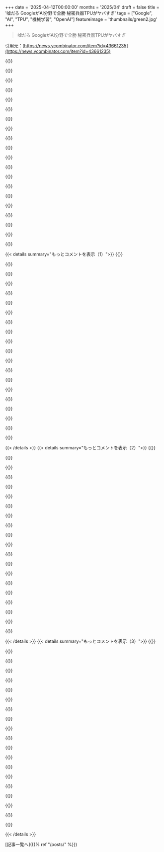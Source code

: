 +++
date = '2025-04-12T00:00:00'
months = '2025/04'
draft = false
title = '嘘だろ GoogleがAI分野で全勝 秘密兵器TPUがヤバすぎ'
tags = ["Google", "AI", "TPU", "機械学習", "OpenAI"]
featureimage = 'thumbnails/green2.jpg'
+++

> 嘘だろ GoogleがAI分野で全勝 秘密兵器TPUがヤバすぎ

引用元：[https://news.ycombinator.com/item?id=43661235](https://news.ycombinator.com/item?id=43661235)

{{<matomeQuote body="この記事、TPUのこと全然触れてないじゃん。Googleのエコシステムの外の人には、JAX + TPUがマジでどれだけ凄いか伝わってないと思うんだよね。Googleは他の大手より構造的に有利な点が多いけど、一番デカいのは、自分で計算ソリューション作ってて、それがめっちゃ成熟してて競争力もあるってこと。TPUは学習にも推論にもマジ優秀[1]、特にスケールがデカいとき。Googleは成熟したハードウェアを自分のニーズに合わせて作れるから、競争でめっちゃ有利。AI企業は根本的に「他の誰にもできないことって何？」って問に答えなきゃいけない。Googleのハードウェアの強みは、他の人が新しいモデルをHugging Faceに公開しても消えない明確な答えになるんだよね。" userName="thunderbird120" createdAt="2025-04-12T06:13:35" color="#785bff">}}

{{<matomeQuote body="＞記事から引用：<br>＞”あっ、なんか忘れてる。そうそう、Googleはハードウェア企業でもあるんだ。GoogleはNvidiaとAIチップ市場で戦ってる（GPUへの依存をなくすためと、最終的には他の会社にチップを売るため）。調子はどう？TPUの第7世代、Ironwoodを発表したばかり。スペックはマジ凄い。Nvidia Blackwellみたいに、AI推論の時代のために作られたチップなんだ。”" userName="marcusb" createdAt="2025-04-12T11:24:53" color="#38d3d3">}}

{{<matomeQuote body="追加されたのは良いけど、俺がコメント書いたとき、まだそのセクションなかったんだよね。" userName="thunderbird120" createdAt="2025-04-12T11:41:13" color="">}}

{{<matomeQuote body="いや、あったよ。" userName="SubiculumCode" createdAt="2025-04-12T16:30:37" color="">}}

{{<matomeQuote body="thunderbird120を擁護すると、この記事の作者、途中で編集してるんだよね。https://archive.is/K4n9E 見て。最近のTPUリリースとか、TPU for allについての記述がない。" userName="marcusb" createdAt="2025-04-12T18:35:11" color="">}}

{{<matomeQuote body="マジだ。勘違いしてた。記事を早く読んだと思ってたけど、編集された直後だったんだな。" userName="SubiculumCode" createdAt="2025-04-12T21:00:42" color="">}}

{{<matomeQuote body="「なんか忘れてる」ってのが、めっちゃ分かりやすいヒントだったじゃん。今回の件を教訓にして、めっちゃ確信があって、あらゆる証拠を考慮に入れない限り、人のこと嘘つき呼ばわりしないようにしようね。" userName="jibal" createdAt="2025-04-13T05:05:54" color="">}}

{{<matomeQuote body="え、マジ？誰も嘘つき呼ばわりしてないじゃん。間違ったこと言うのと、嘘をつくのは違うってこと、分かってない人多すぎ。" userName="SubiculumCode" createdAt="2025-04-14T17:35:42" color="">}}

{{<matomeQuote body="DeepSeekがオープンソースを続けると仮定すると、今後はモデルのアーキテクチャに「秘密のレシピ」はなくなるはず。データとトレーニング/Servingインフラだけが重要になって、Googleはその両方で有利な立場にいるよね。" userName="krackers" createdAt="2025-04-12T06:52:06" color="#ff33a1">}}

{{<matomeQuote body="Googleは配布の面でも有利だよねー。大規模なユーザーを獲得して、既存の収益源に結び付けることができる。Android、Gmail、Docs、Searchを通じて、リーチが広い。YouTubeもそうだけど、関連性は薄いかも。あなたが挙げた2つの要素と、潤沢な資金を合わせれば、Googleはマジで有利な立場にいる。" userName="jononor" createdAt="2025-04-12T09:09:02" color="#ff33a1">}}

{{<matomeQuote body="ここ9ヶ月くらい、GeminiがGmailとかDocs、Calendar、Keepノートのデータにどれだけアクセスして、ちゃんと使えるか試してるんだけど、マジで改善がすごいんだよね。全部がマジで使えるプロダクトになってきてて、最高。" userName="mark_l_watson" createdAt="2025-04-12T11:58:50" color="#ff5733">}}

{{<matomeQuote body="YouTubeはマジでいい位置にいるよねー。動画生成モデルとかもあるし。AIエディターもめっちゃ出てきそう。" userName="mattlondon" createdAt="2025-04-12T10:25:39" color="">}}

{{<matomeQuote body="頼むから、YouTubeにはマジで見たい動画おすすめしてほしいわ。" userName="vitaflo" createdAt="2025-04-13T01:41:29" color="">}}

{{<matomeQuote body="個人的にはそういう悩み聞いたことないな。業界系の動画を匿名じゃないブラウザでちゃんと見てる？5個くらい見れば、YouTubeのアルゴリズムもマジでいい感じにおすすめしてくるよ。" userName="HaZeust" createdAt="2025-04-13T15:02:19" color="">}}

{{<matomeQuote body="わかる。YouTubeのアルゴリズム、マジで微妙なんだよね。いろんなジャンルとか雰囲気の動画見たいのに全然出てこない。同じチャンネルの動画を2つくらい見ると、そればっかりになるし。マジでコントロールさせてほしい。興味ある動画があっても、おすすめが偏るのが嫌で見ないようにしてる。これマジでユーザー体験として終わってると思う。" userName="collingreen" createdAt="2025-04-13T17:23:58" color="">}}

{{<matomeQuote body="TPUが有利とは限らないと思う。15年前からあるけど、決定的な優位性はないように見える。開発費は高いし、アーキテクチャが昔のアルゴリズムに特化しすぎてるから、何度も設計変更してるんだよね。NVIDIAの方がCUDAで速いし。落ち着いたら専用アクセラレータが有利になるかもしれないけど、NVIDIAもできる。GoogleがTPUへの投資に見合う成果を出せるかまだわからない。" userName="mike_hearn" createdAt="2025-04-12T12:13:19" color="">}}

{{<matomeQuote body="内部事情にどれだけ詳しいかわからないけど…TPUのおかげでGoogleの計算能力は10倍、いや20倍になってると思うよ。それに、高いNVIDIAのチップを確保するために競争する必要もないし。垂直統合の目的は、競合に制限されないようにスタック全体をコントロールすること。TPUはその重要な要素の一つ。Ads部門がTPUの一番のヘビーユーザーで、おかげでGPUじゃ無理な高価なモデルをたくさん動かせる。広告収入でTPUへの投資は余裕でペイできてる。" userName="summerlight" createdAt="2025-04-12T21:30:52" color="#ff5c5c">}}

{{<matomeQuote body="いやいや、めっちゃ競争してるって。チップは全部台湾の同じ工場で作られてて、キャパシティは取り合い。Googleも他の会社と同じように、製造能力とか優秀な設計者を奪い合ってるんだよ。<br>＞広告収入で投資をペイできてる<br>”昔はよく聞いたけど、コストとか収入の数字が適当だったりするんだよね。会社が儲かればいいんだけど。TPUじゃなくてGPUを大量に買った方が安かったかどうかが問題。それには機密データが必要だし、Googleが秘密取引できたかどうかの仮定も必要になる。”" userName="mike_hearn" createdAt="2025-04-12T22:15:07" color="">}}

{{<matomeQuote body="＞開発費は高い<br>”電気代とか冷却コストもヤバいから。性能/消費電力の効率を上げればペイできる。何度も改善してるってことは、赤字じゃないってことじゃない？”" userName="alienthrowaway" createdAt="2025-04-12T17:47:49" color="">}}

{{<matomeQuote body="TPUはペイできるかもしれないね。特にNVIDIAのマージンがデカいし。でも、資金があるからってペイできるとは限らない。昔Googleで働いてた時、儲かるかどうかわからなくても、社内で全部やろうとする哲学があったんだよね。" userName="mike_hearn" createdAt="2025-04-12T18:04:40" color="">}}

{{< details summary="もっとコメントを表示（1）">}}
{{<matomeQuote body="Googleにいた頃、利益が出るかどうかも分からずに色んなプロジェクトに金出してたんだよねー。<br>＞それって小規模な投資の話でしょ？　Googleの技術インフラグループは選択肢を探ったりリスクをヘッジするために色々やってるけど、ちゃんと利益になるものしかスケールさせないって。バカじゃないんだから。<br>TPUも最近のAIブームまでは細々とやってたじゃん。" userName="marsten" createdAt="2025-04-13T07:26:23" color="">}}

{{<matomeQuote body="Nvidiaも同じくらいの期間に同じくらいの数のチップ設計を発表してんじゃないの？" userName="foota" createdAt="2025-04-12T13:03:11" color="">}}

{{<matomeQuote body="問題は設計の数じゃなくて、アーキテクチャの安定性なんだよね。NVIDIAのチップはずっと汎用目的で、速くてパワフルになったけど、CUDAは常にどんな種類のニューラルネットワークでも実行できた。TPUは特定のNNタイプに特化しすぎてて、アルゴリズム設計の小さな進化にも対応できなかった。だからGoogleもGPUハードウェアをたくさん使ってたんだよ。" userName="mike_hearn" createdAt="2025-04-12T18:03:08" color="#785bff">}}

{{<matomeQuote body="11年くらい前からあるよね。" userName="dgacmu" createdAt="2025-04-12T12:51:31" color="">}}

{{<matomeQuote body="数え方にもよるけど、親コメントは正しいと思う。ハードウェアってすぐできるもんじゃないし。最初のチップの計画と研究開発に4年くらいかかるのは普通。" userName="phillypham" createdAt="2025-04-12T14:43:08" color="">}}

{{<matomeQuote body="間違ってたわ、皮肉なことにGoogleのAI概要を検索すると15年って書いてある。引用元の記事はTensorFlowの作成を”起源”として数えてるみたい。" userName="mike_hearn" createdAt="2025-04-12T17:48:05" color="">}}

{{<matomeQuote body="Jaxを結構使ってるけど、tf/pytorchよりずっと良い。<br>今でもTPUが何なのかマジで理解できないんだけど。GoogleのGPUのマーケティング用語？　それとも全く別のもの？" userName="jxjnskkzxxhx" createdAt="2025-04-12T13:46:02" color="">}}

{{<matomeQuote body="TPU（Tensor Processing Unitsの略）はGoogleのカスタムAIアクセラレータハードウェアで、GPUとは完全に別物だよ。2015年くらいに発表されたはずだけど、Geminiでようやく効果を発揮し始めたんじゃないかな。<br>https://en.wikipedia.org/wiki/Tensor_Processing_Unit" userName="JLO64" createdAt="2025-04-12T13:56:52" color="#ff5c5c">}}

{{<matomeQuote body="信じられないかもしれないけど、Wikipediaも知ってるよ。低精度、高スループットに最適化されてるって書いてあるよね。俺にはGPUに特定の最適化を施したものにしか聞こえない。" userName="jxjnskkzxxhx" createdAt="2025-04-12T15:09:33" color="">}}

{{<matomeQuote body="Googleの構造的な弱点はGoogleであること。<br>拡張されたコンテキストを持つ最新のBERTは、自然言語Web検索を解決した。Googleが検索のために行うことはすべて時代遅れになったと言っても過言ではない。Google検索がまだ終わってないのは、すべてのWebページをベクトルデータベースにインデックスするのに時間がかかるから。<br>でも、そのアーキテクチャのアップデートをリリースしたのはGoogleじゃなくて、夏の間に十数人でコラボしたhugging faceだった。Google版は2018年に登場して10年間も放置されてた。なぜなら、自分たちのビジネスモデルを破壊するから。<br>Googleはリスクを冒すのを嫌がるけど、キャッシュカウ製品を食い潰さないと完全に終わる。Web検索はもはや王冠の宝石ではなく、Perplexityのような回答サービスが必要とする配管。GoogleがiPodを殺して次の20年を勝ち取るようなiPhoneの瞬間を起こせるとは思えない。" userName="noosphr" createdAt="2025-04-12T06:29:07" color="#38d3d3">}}

{{<matomeQuote body="最新のBERTに拡張コンテキストを組み合わせたら、自然言語でのウェブ検索はもう解決済みだって。マジで、Googleが検索のためにやってること全部時代遅れになっちゃったんじゃない？ウェブ検索のUIは時代遅れかもしれないけど、検索自体はアツいぜ。AI全部に必要なんだから、ウェブでもローカルでもさ。モデルには最新の情報が入ってないし、記憶から確実に引用できないからね。" userName="visarga" createdAt="2025-04-12T06:39:58" color="#45d325">}}

{{<matomeQuote body="ポイントは、Google検索の秘密のソースはより良い検索だったってことで、さっきのコメントはそこでの優位性がなくなったって言ってるんだよね。ウェブをクロールするのは簡単じゃないけど、検索の質ほどの参入障壁じゃないってこと。" userName="vidarh" createdAt="2025-04-12T07:29:49" color="">}}

{{<matomeQuote body="えー、マジでそうかな？ウェブのクローリングはめっちゃ参入障壁高いと思うけど。だって、すごい数のサイトがGoogleとかBing以外のアブナイクローラーをブロックしてるじゃん。例えば、Redditみたいなサイトをクロールしてみたらすぐわかるって。あっという間にブロックされて「データが欲しけりゃ金払え」って言われるよ。" userName="pixl97" createdAt="2025-04-12T21:17:23" color="#785bff">}}

{{<matomeQuote body="Googleはリスク回避しすぎで何もできないけど、稼ぎ頭の商品を潰さないと完全に詰むよね。Googleの稼ぎ頭は関連性の高い広告だよ。LLMの出力や自然言語のウェブ検索で、関連性の高い広告を表示できるじゃん。ユーザーがGoogleのサービスを使ってれば、それが何であれ、広告が表示されてれば問題ないと思うな。あと、「ウェブ検索はもはや王冠の宝石ではなく、Perplexityみたいな回答サービスが必要とする配管」って、AIベースの製品を売ってるなら、これはマジで競争上の大きなアドバンテージだよね。良い検索結果をAPI経由でみんなに提供する必要はなくて、自社のAIジェネレーターだけで使えるようにすればいいんだから。" userName="petesergeant" createdAt="2025-04-12T07:46:27" color="#38d3d3">}}

{{<matomeQuote body="Kodakはデジタルイメージングの台頭から利益を得る良い位置にいたんだよー。1970年代後半から1980年代初頭にかけて、Kodakの研究所はカラーイメージセンサーのパイオニアで、当時最高の解像度のCCDを製造してたんだから。Bryce BayerはKodakで働いてた時に、事実上すべてのカラーイメージセンサーで使用されているBayer pattern filterを発明して特許を取得したんだぜ。でも問題は、Kodakには巨大なフィルム事業があって、たくさんのフィルム工場、たくさんの従業員、たくさんの幹部、そしてたくさんの経常収益があったこと。デジタルに両足で飛び込むことは、それらすべてを脅かすことになったんだ。だから、彼らは初期のリードを活かせなかった。そして今、彼らは倒産し、ブランドを第三者のバッテリーメーカーにライセンス供与するまでに落ちぶれたんだ。<br>＞LLMの出力や自然言語のウェブ検索で、関連性の高い広告を表示できる。<br>たぶんね。でもLLMはレスポンスごとにもっとコストがかかるんだよ。0.2秒のCPUで半セント稼ぐのはとても儲かる。でも30秒で複数のGPUを使って1000Wの電力を消費して半セント稼ぐのは…そうじゃない。" userName="michaelt" createdAt="2025-04-12T09:07:31" color="#ff33a1">}}

{{<matomeQuote body="良い話だね。Sonyがクラウドアーキテクチャ/デジタル配信、音楽レーベル、映画スタジオ、携帯電話、音楽プレーヤー、スピーカー、テレビ、ラップトップ、モバイルアプリ…を持ってたのに、SpotifyやNetflixを作るのを見逃したのを思い出すよ。でも、GoogleはKodakとは少し違うと思うな。規模と影響力が違うレベルだよ。GSuite、Cloud、YouTube、Androidは、Searchからのかなり大きな多角化だと思うな。Searchがまだ稼ぎ頭だとしても…" userName="djtango" createdAt="2025-04-12T11:06:46" color="">}}

{{<matomeQuote body="社内文化とか、不快な真実を指摘した時にどうなるかってことだよね。メッセンジャーを撃つのか、それとも彼女の警告に耳を傾けて、沈没しかけてないTitanic号の方向転換をするのか？RIM/Blackberryもそれを回避できなかった。CEOたちは給料に見合わないと思われがちだけど、そうじゃない場合もあるよね。彼らの失敗を見ると、KodakのCEOが違ってたら、あんなことにはならなかったと思うし、彼らの中にはそれに見合う人もいると思うな。" userName="fragmede" createdAt="2025-04-12T12:05:40" color="">}}

{{<matomeQuote body="王様/CEOが偉大なら、独裁政治はうまくいく。でも、バカが王位についたら、必ず災いが起こる。違う統治システムならKodakを救えたかどうかはわからないけど、一人の男の選択が巨大な組織に災いをもたらしたとき、俺はその男を責めない。そんな間違いを犯す権力を彼の肩に置いた構造を責めるよ。" userName="johnecheck" createdAt="2025-04-12T13:20:24" color="">}}

{{<matomeQuote body="1分あたり0.5kWのコストは約0.001ドルだから、技術的にはそのレートで利益を上げられるよ。本当の問題はGPUのコストなんだよねー。2万ドルのGPUを5年で償却すると、1秒あたり0.046ドルのコストがかかるんだ。😊" userName="dgacmu" createdAt="2025-04-12T12:56:11" color="">}}

{{<matomeQuote body="Googleはgoogle.comのウェブページをAIに接続するだけでいいんだよ。もうやってるし。" userName="dash2" createdAt="2025-04-12T07:14:51" color="">}}


{{< /details >}}
{{< details summary="もっとコメントを表示（2）">}}
{{<matomeQuote body="GoogleってAIのあらゆる面で勝ってるって言うけど…マーケティング（Googleのチャットボットあるの？）とか、信頼性（建国の父たちが多様性に富んでたって誰が知ってた？）とか、安全性（2.5 Proのモデルカードはどこ？）とか、市場シェア（毎週ChatGPT使ってる人が世界で10人に1人もいるんだぜ）とか、あと、雰囲気（big G応援してる人いる？）とか、色々あるよねー。でもGemini Pro 2.5はマジで良いモデルだと思う。そこは認める。" userName="levocardia" createdAt="2025-04-12T07:14:00" color="">}}

{{<matomeQuote body="Googleのソフトのせいでマジ最悪な目にあったんだよね。友達が俺のスマホでGeminiいじってたら、勝手に俺の名前をJohnだって登録しちゃって、それからずっとJohnって呼ばれるハメに。でも、それを忘れてって言っても、自動じゃ無理とか言って、保存された情報ページに飛ばされるんだけど、アプリにそのメニューがないからブラウザでURL開いて、またGoogleアカウントにサインインしろって言われるんだ。で、”問題が発生しました”って出て、保存された情報リストは空っぽでぶっ壊れてる。半年前に報告したのにまだ直ってないし。マジでJohnって呼ばれるのを止めさせる唯一の方法は、”俺の名前はJohnじゃないって覚えといて”みたいな感じでリストに追加させることだった。" userName="a2128" createdAt="2025-04-12T12:22:17" color="#ff5c5c">}}

{{<matomeQuote body="よっ、John元気？" userName="wayeq" createdAt="2025-04-13T14:53:35" color="">}}

{{<matomeQuote body="”やあJohn、HNのユーザー名が更新されてないみたいだね。2時間後にa2128からjohn2128に変更するよ。今のユーザー名のままが良いなら、ヘルプのdiscordチャンネルで手順を確認してね”" userName="poutrathor" createdAt="2025-04-14T15:07:17" color="">}}

{{<matomeQuote body="GoogleはLLMが何か物議を醸すことを言うのをめっちゃ恐れてるよね。話題の記事を要約してほしいと思っても、Geminiは絶対に答えないんだ。ChatGPTとかGrokは全然気にしないのに。" userName="8f2ab37a-ed6c" createdAt="2025-04-12T07:30:19" color="#ff5733">}}

{{<matomeQuote body="Geminiで同じこと気づいたわ。ありふれた質問にも答えないんだよね。よっぽど”啓蒙された”人しか不快に思わないようなことにも。だから、万能のリソースとしては使い物にならないのが残念。人は好奇心旺盛なのに、質問に答えないと、信頼できない情報源にたどり着く可能性があるよね。" userName="silisili" createdAt="2025-04-12T07:56:32" color="">}}

{{<matomeQuote body="複雑な質問に自信満々にデタラメを答えるのが一番最悪。信頼できる人間とか、複数の情報源にリダイレクトする方がずっと良い。" userName="rat87" createdAt="2025-04-12T11:30:27" color="#785bff">}}

{{<matomeQuote body="ChatGPTと物議を醸すようなことについて話すんだけど、ニュアンスとか悪魔の代弁者的なことにも結構対応できるよ。頼めばね。頼まないと、エコーチェンバーになりやすいけど、それはそれで良いことかも。" userName="aeonik" createdAt="2025-04-12T13:13:30" color="">}}

{{<matomeQuote body="Deepseekは西側の検閲を回避。<br>Claudeは東側の検閲を回避。<br>Grok Unhingedはワイルドな体験ができる。" userName="yieldcrv" createdAt="2025-04-12T19:19:31" color="">}}

{{<matomeQuote body="質問に答えないってのは、それを隠蔽することにはならないんだよね。むしろ、信頼できない情報源にたどり着く可能性を高めちゃうんだよ。でも、それはそれで良いんじゃない？" userName="ranyume" createdAt="2025-04-12T14:15:08" color="">}}

{{<matomeQuote body="誰にとって良いのさ？" userName="thfuran" createdAt="2025-04-12T17:20:35" color="">}}

{{<matomeQuote body="読者にとってだよ。AIが権威ぶって読者に何を考えるべきか指図するより、AIが何が真実か判断しようとするよりマシってこと。でも、AIはウェブを検索して、拒否せずに結果を示すべきだよね。もちろん、常に情報源を明示して。あと、AIは決して権威的な口調を使うべきじゃないし、情報を集めるためにどんな手順を踏んだのか、どのサイトを辿らなかったのかを明確にすべきだよね。" userName="ranyume" createdAt="2025-04-12T18:09:39" color="#38d3d3">}}

{{<matomeQuote body="そうそう、Muskが言ってる「AIは何があっても真実を語るべき」ってのは、マジでデタラメ。いつものように、虚偽広告で訴えられるべきだね。" userName="LightBug1" createdAt="2025-04-12T20:10:53" color="">}}

{{<matomeQuote body="Elon Muskは長年、嘘の広告を垂れ流してるよね。" userName="thfuran" createdAt="2025-04-12T21:56:18" color="">}}

{{<matomeQuote body="Googleのファンじゃないけど、AI StudioでGeminiをカスタムプロンプトとフィルター無効で使うと、今のところ一番検閲が少ない商用モデルだと思うよ。" userName="logicchains" createdAt="2025-04-12T09:09:19" color="#785bff">}}

{{<matomeQuote body="Grokより検閲が少ないってマジ？" userName="einsteinx2" createdAt="2025-04-12T10:47:00" color="">}}

{{<matomeQuote body="Grokを仕事で使ってる人ってどれくらいいるの？" userName="nova22033" createdAt="2025-04-12T14:58:18" color="">}}

{{<matomeQuote body="＞Googleは、LLMが何か物議を醸すことを言うのをすごく恐れてるよね。<br>これっていつから始まったんだろ？マジな質問。GoogleのLLMとチャットプロダクトは、他のモデルプロバイダーより検閲が酷い気がするんだよね。黒人ナチスとか、石を食べるとか、接着剤入りのピザとか、色々あったけど。" userName="jsemrau" createdAt="2025-04-12T10:00:30" color="">}}

{{<matomeQuote body="Tayの幽霊が、まだすべてのAI企業を悩ませてるんだね。" userName="rahidz" createdAt="2025-04-12T10:36:50" color="">}}

{{<matomeQuote body="これってむしろ良い機能じゃね？AIの言うことを鵜呑みにして、物議を醸す話題についてデタラメ言う人が増えるのはマジ勘弁。信頼できる情報源にリダイレクトするのが一番良いと思うよ。" userName="rat87" createdAt="2025-04-12T11:26:25" color="#ff5733">}}


{{< /details >}}
{{< details summary="もっとコメントを表示（3）">}}
{{<matomeQuote body="Gemini Pro 2.5が最高のモデルとは言えないな。特にマルチモーダルとかfunction callingでは。業界で重要なのはそっちだし。ただのチャットボットじゃ勝敗は決まらないと思う。Googleはイノベーション起こす気ないでしょ。元Googlerも元OpenAIの人も同じようなこと言ってるし。文化的にはOpenAIの方がまだ上かな。" userName="sigmoid10" createdAt="2025-04-12T08:23:00" color="">}}

{{<matomeQuote body="＞マルチモーダルとかfunction callingはどこが強いの？<br>マジな質問。変化が早すぎてついていけないんだけど。" userName="tgsovlerkhgsel" createdAt="2025-04-12T08:51:56" color="">}}

{{<matomeQuote body="信頼って点、マジでその通りだと思う。AIの力は知ってるけど、Googleはマジで信用できないから、ChatGPTに言うようなことはGeminiには絶対言わない。" userName="rzz3" createdAt="2025-04-12T09:39:11" color="#ff5733">}}

{{<matomeQuote body="それは面白いね。<br>大企業は社内ポリシーとか管理体制を作るじゃん。Googleでエンジニアやってる人知ってたらわかると思うけど、コードリリースにはプライバシーとセキュリティのレビューが必要なんだよ。<br>スタートアップは無法地帯って感じ。ポリシーがコロコロ変わったり、エンジニアがポリシー無視したり、CEOがデータ売ったり、資金が尽きてデータを売り払ったり。<br>Googleは安定してる。OpenAIはドラマだらけで映画にできそう。2年後、4年後に何してるかわかんないよね。" userName="crazygringo" createdAt="2025-04-12T17:03:58" color="#ff5c5c">}}

{{<matomeQuote body="＞Googleはマジで信用できないから、Geminiには絶対言わない。<br>GoogleがOpenAIを買収して、ChatGPTでしたこと全部知られる可能性は考えないの？" userName="philsnow" createdAt="2025-04-12T09:51:48" color="">}}

{{<matomeQuote body="なんでOpenAIの方がGoogleより信用できると思うの？" userName="squigz" createdAt="2025-04-12T10:19:09" color="">}}

{{<matomeQuote body="俺もそう思う。理由は簡単で、ビジネスモデルだよ。<br>Googleの収入源は広告。それもターゲティング広告。つまり、グローバルなデジタル監視がビジネスモデルの基本なんだ。" userName="rzz3" createdAt="2025-04-18T22:31:51" color="#ff5c5c">}}

{{<matomeQuote body="GPに同意。理由はビジネスモデル。<br>Googleの主な収入源は広告。特にターゲティング広告で、グローバルなデジタル監視が不可欠。" userName="Const-me" createdAt="2025-04-13T07:17:46" color="">}}

{{<matomeQuote body="OpenAIにビジネスモデルなんてないじゃん。75セントで1ドル売ってるようなもん。追い詰められたらデータ売るよ。OpenAIのどこに安定と信頼があるの？リーダーシップが崩壊してドラマばっかりでしょ？CEOは信用できないし。" userName="pb7" createdAt="2025-04-13T21:44:57" color="#ff33a1">}}

{{<matomeQuote body="OpenAIにビジネスモデルがないって言ってるけど、2024年の収入は30億ドル超えたみたいだよ。＞「データを売って食いつなぐ」って言うけど、契約違反になるんじゃない？うちの会社はChatGPT enterpriseにお金払ってるし。それにOpenAIが持ってる俺のデータなんて、ウェブサービスに入力したやつだけじゃん。Googleはネットの半分で人を追跡してるよ。広告のせいだね。独占禁止法の規制当局は、GoogleがDoubleClickとかAdMobとかを買収した時に寝てたのかな。" userName="Const-me" createdAt="2025-04-14T00:13:51" color="#45d325">}}

{{<matomeQuote body="俺にとっては信頼性よりも、彼らがその情報をどう使うかの方が重要なんだよね。Googleは俺の周りの人たちを特定して、プロファイリングして、影響を与える可能性がある。どんなに善意があっても、そんな力は欲しくない。OpenAIは何ができるの？データを売るくらいでしょ。でも、それは関数とかAPIの構文を聞いたプロンプトの集まりだよ。" userName="gessha" createdAt="2025-04-12T16:38:29" color="#ff5c5c">}}

{{<matomeQuote body="Googleがデータを売らないと思ってる？他の会社が収集して転売しないと思ってる？どっちにしても、最初はそうなんだよ。「この会社には力も影響力もないから、何ができるんだ？」ってね。でも、突然、追跡とプロファイリングをされて、データを売られるんだ。" userName="squigz" createdAt="2025-04-12T16:40:55" color="">}}

{{<matomeQuote body="簡単に言うと、Googleはデータを溜め込む悪い評判を築く時間が長かったってこと。" userName="alternatex" createdAt="2025-04-12T11:21:10" color="">}}

{{<matomeQuote body="OpenAIのビジネスモデルの重要な部分って、学習のためにデータを溜め込むことじゃないの？まだデータを売ったり（アクセスを売ったり）する評判はないのはわかるけど、もし資金が枯渇したらどうなるんだろう？Googleは信用できないけど、データを提供するなら、情報を収益化するのではなく、継続的に機能するビジネスモデル（例えばApple）が良いな。OpenAIにはそれがない。" userName="marcusb" createdAt="2025-04-12T11:30:56" color="#785bff">}}

{{<matomeQuote body="Geminiを試すのをためらってるのは、以前のモデルを使った時に信頼を失ったから。名前も覚えてないけど、一貫して酷くて、50％以上の確率でハルシネーションを起こしてた。Geminiは良くなってるかもしれないけど、試す気になれないんだよね。" userName="joshdavham" createdAt="2025-04-12T18:18:58" color="">}}

{{<matomeQuote body="Googleは大きな市場シェアを持つ他の製品と統合するのに最適な立場にいるよね。今のところPMの自己満足に過ぎないけど、GeminiがGmailとかMeetとかDocsとかで実際に使えるようになれば、大きなことになるかも。APIユーザーにとっては、直接の消費者ほどこれらの懸念は重要じゃないと思う。APIがこれからもっと大きな市場になるんじゃないかな。" userName="bjackman" createdAt="2025-04-12T10:21:51" color="#ff5733">}}

{{<matomeQuote body="Gemini 2.5を使うのをやめたんだ。UIがMPBのCPUを最大まで酷使して、プロンプトを2秒に1文字しか入力できないんだ。チャットも削除できないし。他に同じような人いる？" userName="culopatin" createdAt="2025-04-12T15:50:12" color="">}}

{{<matomeQuote body="GCPはこの強い立場から負けたんじゃないの？3番目に大きいかどうかさえわからない。" userName="torginus" createdAt="2025-04-12T08:11:30" color="">}}

{{<matomeQuote body="彼らは「強い立場から負けた」って言うのは、最もパブリッククラウドのようなデータセンターを持っていて、他の会社より後になってそれを販売することを考え始めたからだよ。Bard/Geminiはchatgptより遅れて始まったけど、LLMには参入障壁はないんだ。GoogleはGCPよりも早く動き出した。資金も人もインフラもあるから、他の会社よりも早く物事を進めることができる。それが今何百万人ものユーザーを持つことよりも重要。ほとんどの人はまだLLMを頻繁に使っていないし、切り替えは簡単。Googleはgoogle.com、YouTube、gmail、chrome、androidなどで10億人以上のユーザーとの明らかなエントリーポイントがある。" userName="sidibe" createdAt="2025-04-12T15:28:29" color="#ff33a1">}}

{{<matomeQuote body="元OpenAI社員だけど、マジでそれな。OpenAIの優秀なML人材は、独立するか他のスタートアップに行っちゃったんだよね。まだ残ってる人もいるけど、1年後にはどうだか。OpenAIのヒット商品ってChatGPTアプリだけど、サブスク料金には限界があるじゃん。そのうち無料化して、広告が主な収入源になると思うな。OpenAIにいた頃からGOOG株しか持ってないんだ。検索ビジネスは脅威にさらされてるけど、色々カードを持ってるから復活すると思う。OpenAIはGoogleにとってウザい存在だよ。ユーザー獲得のために金を使えるから。Googleはユーザーが多いから同じようにはできないし、上場企業だから株主にも説明責任があるし。でもOpenAIの投資家も、もう金をつぎ込む気はないんじゃないかな。Googleは、もっと早くユーザーにイノベーションを提供できるように、無駄な手続きを減らすべきだね。（Sam Altmanの話は置いといて。）<br><br>※要約：元OpenAI社員がGoogleのAI分野での勝利を認めるコメント。OpenAIの人材流出やビジネスモデルの限界、Googleの潜在能力について語っている。Sam Altmanについては批判的な意見を持っている。" userName="codelord" createdAt="2025-04-12T06:51:03" color="#ff33a1">}}


{{< /details >}}


[記事一覧へ]({{% ref "/posts/" %}})
